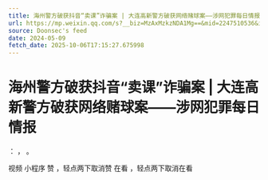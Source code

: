 ```yaml
---
title: 海州警方破获抖音“卖课”诈骗案 | 大连高新警方破获网络赌球案——涉网犯罪每日情报
url: https://mp.weixin.qq.com/s?__biz=MzAxMzkzNDA1Mg==&mid=2247510536&idx=1&sn=3a42af032af71f38c82b5dfe84fbdaea
source: Doonsec's feed
date: 2024-05-09
fetch_date: 2025-10-06T17:15:27.675998
---
```


# 海州警方破获抖音“卖课”诈骗案 | 大连高新警方破获网络赌球案——涉网犯罪每日情报

：
，
。

视频
小程序
赞
，轻点两下取消赞
在看
，轻点两下取消在看